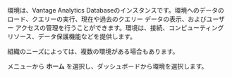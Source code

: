 環境は、Vantage Analytics Databaseのインスタンスです。環境へのデータのロード、クエリーの実行、現在や過去のクエリー データの表示、およびユーザー アクセスの管理を行うことができます。環境は、接続、コンピューティング リソース、データ保護機能などを提供します。

組織のニーズによっては、複数の環境がある場合もあります。

メニューから **ホーム** を選択し、ダッシュボードから環境を選択します。

